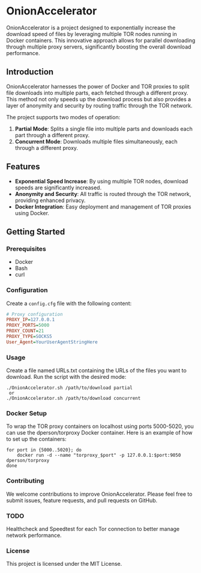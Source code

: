 # OnionAccelerator
OnionAccelerator is a project designed to exponentially increase the download speed of files by leveraging multiple TOR nodes running in Docker containers. This innovative approach allows for parallel downloading through multiple proxy servers, significantly boosting the overall download performance.
 
## Introduction
 
OnionAccelerator harnesses the power of Docker and TOR proxies to split file downloads into multiple parts, each fetched through a different proxy. This method not only speeds up the download process but also provides a layer of anonymity and security by routing traffic through the TOR network.
 
The project supports two modes of operation:
1. **Partial Mode**: Splits a single file into multiple parts and downloads each part through a different proxy.
2. **Concurrent Mode**: Downloads multiple files simultaneously, each through a different proxy.
 
## Features
 
- **Exponential Speed Increase**: By using multiple TOR nodes, download speeds are significantly increased.
- **Anonymity and Security**: All traffic is routed through the TOR network, providing enhanced privacy.
- **Docker Integration**: Easy deployment and management of TOR proxies using Docker.
 
## Getting Started
 
### Prerequisites
 
- Docker
- Bash
- curl
 
### Configuration
 
Create a `config.cfg` file with the following content:
 
```cfg
# Proxy configuration
PROXY_IP=127.0.0.1
PROXY_PORTS=5000
PROXY_COUNT=21
PROXY_TYPE=SOCKS5
User_Agent=YourUserAgentStringHere
```

### Usage
Create a file named URLs.txt containing the URLs of the files you want to download.
Run the script with the desired mode:

```
./OnionAccelerator.sh /path/to/download partial
 or
./OnionAccelerator.sh /path/to/download concurrent
```
### Docker Setup
To wrap the TOR proxy containers on localhost using ports 5000-5020, you can use the dperson/torproxy Docker container. Here is an example of how to set up the containers:
```
for port in {5000..5020}; do
    docker run -d --name "torproxy_$port" -p 127.0.0.1:$port:9050 dperson/torproxy
done
```

### Contributing
We welcome contributions to improve OnionAccelerator. Please feel free to submit issues, feature requests, and pull requests on GitHub.

### TODO
Healthcheck and Speedtest for each Tor connection to better manage network performance.

### License
This project is licensed under the MIT License.
